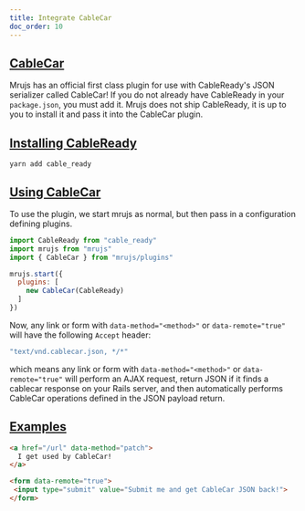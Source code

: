 ```yaml
---
title: Integrate CableCar
doc_order: 10
---
```


## [CableCar](#cablecar)

Mrujs has an official first class plugin for use with CableReady's JSON
serializer called CableCar! If you do not already have CableReady in
your `package.json`, you must add it. Mrujs does not ship CableReady, it
is up to you to install it and pass it into the CableCar plugin.

## [Installing CableReady](#installing-cableready)

```base
yarn add cable_ready
```

## [Using CableCar](#using-cablecar)

To use the plugin, we start mrujs as
normal, but then pass in a configuration defining plugins.

```js
import CableReady from "cable_ready"
import mrujs from "mrujs"
import { CableCar } from "mrujs/plugins"

mrujs.start({
  plugins: [
    new CableCar(CableReady)
  ]
})
```

Now, any link or form with `data-method="<method>"` or `data-remote="true"` will have the following `Accept` header:

```js
"text/vnd.cablecar.json, */*"
```

which means any link or form with `data-method="<method>"` or `data-remote="true"` will
perform an AJAX request, return JSON if it finds a cablecar response on your Rails server,
and then automatically performs CableCar operations defined in the JSON payload return.

## [Examples](#examples)

```html
<a href="/url" data-method="patch">
  I get used by CableCar!
</a>

<form data-remote="true">
 <input type="submit" value="Submit me and get CableCar JSON back!">
</form>
```

